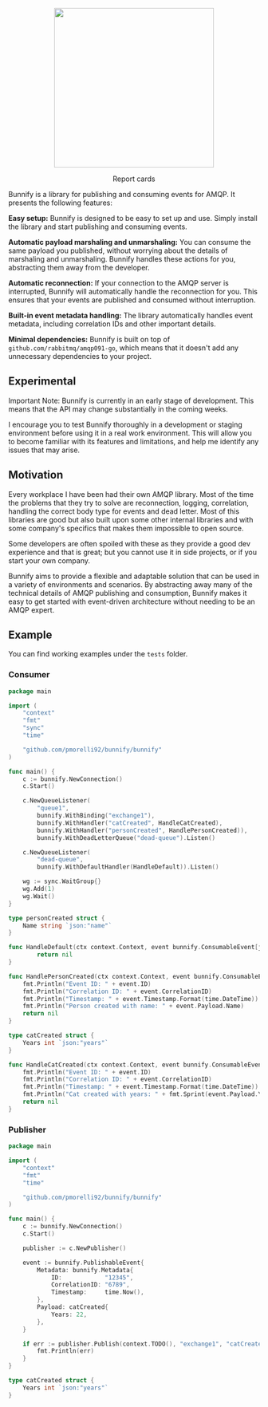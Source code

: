 <p align="center">
    <img src="https://repository-images.githubusercontent.com/625583628/1ba1f1da-b7c6-4b73-9441-3a7db2e7812a" width="320px">
</p>

<div align="center">

Report cards

</div>

Bunnify is a library for publishing and consuming events for AMQP. It presents the following features:

**Easy setup:** Bunnify is designed to be easy to set up and use. Simply install the library and start publishing and consuming events.

**Automatic payload marshaling and unmarshaling:** You can consume the same payload you published, without worrying about the details of marshaling and unmarshaling. Bunnify handles these actions for you, abstracting them away from the developer.

**Automatic reconnection:** If your connection to the AMQP server is interrupted, Bunnify will automatically handle the reconnection for you. This ensures that your events are published and consumed without interruption.

**Built-in event metadata handling:** The library automatically handles event metadata, including correlation IDs and other important details.

**Minimal dependencies:** Bunnify is built on top of `github.com/rabbitmq/amqp091-go`, which means that it doesn't add any unnecessary dependencies to your project.

## Experimental

Important Note: Bunnify is currently in an early stage of development. This means that the API may change substantially in the coming weeks.

I encourage you to test Bunnify thoroughly in a development or staging environment before using it in a real work environment. This will allow you to become familiar with its features and limitations, and help me identify any issues that may arise.

## Motivation

Every workplace I have been had their own AMQP library. Most of the time the problems that they try to solve are reconnection, logging, correlation, handling the correct body type for events and dead letter. Most of this libraries are good but also built upon some other internal libraries and with some company's specifics that makes them impossible to open source.

Some developers are often spoiled with these as they provide a good dev experience and that is great; but you cannot use it in side projects, or if you start your own company.

Bunnify aims to provide a flexible and adaptable solution that can be used in a variety of environments and scenarios. By abstracting away many of the technical details of AMQP publishing and consumption, Bunnify makes it easy to get started with event-driven architecture without needing to be an AMQP expert.

## Example

You can find working examples under the `tests` folder.

### Consumer

```go
package main

import (
	"context"
	"fmt"
	"sync"
	"time"

	"github.com/pmorelli92/bunnify/bunnify"
)

func main() {
	c := bunnify.NewConnection()
	c.Start()

	c.NewQueueListener(
		"queue1",
		bunnify.WithBinding("exchange1"),
		bunnify.WithHandler("catCreated", HandleCatCreated),
		bunnify.WithHandler("personCreated", HandlePersonCreated)),
		bunnify.WithDeadLetterQueue("dead-queue").Listen()

	c.NewQueueListener(
		"dead-queue",
		bunnify.WithDefaultHandler(HandleDefault)).Listen()

	wg := sync.WaitGroup{}
	wg.Add(1)
	wg.Wait()
}

type personCreated struct {
	Name string `json:"name"`
}

func HandleDefault(ctx context.Context, event bunnify.ConsumableEvent[json.RawMessage]) error {
		return nil
}

func HandlePersonCreated(ctx context.Context, event bunnify.ConsumableEvent[personCreated]) error {
	fmt.Println("Event ID: " + event.ID)
	fmt.Println("Correlation ID: " + event.CorrelationID)
	fmt.Println("Timestamp: " + event.Timestamp.Format(time.DateTime))
	fmt.Println("Person created with name: " + event.Payload.Name)
	return nil
}

type catCreated struct {
	Years int `json:"years"`
}

func HandleCatCreated(ctx context.Context, event bunnify.ConsumableEvent[catCreated]) error {
	fmt.Println("Event ID: " + event.ID)
	fmt.Println("Correlation ID: " + event.CorrelationID)
	fmt.Println("Timestamp: " + event.Timestamp.Format(time.DateTime))
	fmt.Println("Cat created with years: " + fmt.Sprint(event.Payload.Years))
	return nil
}
```

### Publisher

```go
package main

import (
	"context"
	"fmt"
	"time"

	"github.com/pmorelli92/bunnify/bunnify"
)

func main() {
	c := bunnify.NewConnection()
	c.Start()

	publisher := c.NewPublisher()

	event := bunnify.PublishableEvent{
		Metadata: bunnify.Metadata{
			ID:            "12345",
			CorrelationID: "6789",
			Timestamp:     time.Now(),
		},
		Payload: catCreated{
			Years: 22,
		},
	}

	if err := publisher.Publish(context.TODO(), "exchange1", "catCreated", event); err != nil {
		fmt.Println(err)
	}
}

type catCreated struct {
	Years int `json:"years"`
}
```
